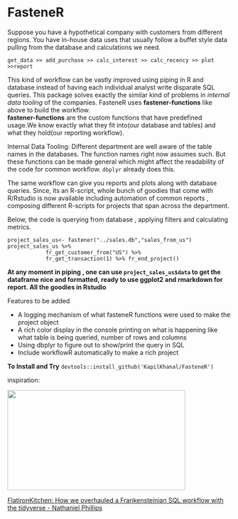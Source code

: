 # FasteneR

Suppose you have a hypothetical company with customers from different regions. You have in-house data uses that usually follow a buffet style data pulling from the database and calculations we need. 

```get_data >> add_purchase >> calc_interest >> calc_recency >> plot >>report``` 

This kind of workflow can be vastly improved using piping in R and database instead of having each individual analyst write disparate SQL queries. 
This package solves exactly the similar kind of problems in *internal data tooling* of the companies. FasteneR uses **fastener-functions** like above to build the workflow.
<br>
**fastener-functions** are the custom functions that have predefined usage.We know exactly what they fit into(our database and tables) and what they hold(our reporting workflow).<br>

Internal Data Tooling:
Different department are well aware of the table names in the databases. The function names right now assumes such. But these functions can be made general which might affect the readability of the code for common workflow. `dbplyr` already does this.

The same workflow can give you reports and plots along with database queries. Since, its an R-script, whole bunch of goodies that come with R/Rstudio is now available including automation of common reports , composing different R-scripts for projects that span across the department.

Below, the code is querying from database , applying filters and calculating metrics. 

```#demo
project_sales_us<- fastener("../sales.db","sales_from_us")
project_sales_us %>%
            fr_get_customer_from("US") %>%
            fr_get_transaction(1) %>% fr_end_project()
```
**At any moment in piping , one can use `project_sales_us$data` to get the dataframe nice and formatted, ready to use ggplot2 and rmarkdown for report. All the goodies in Rstudio**

Features to be added
* A logging mechanism of what fasteneR functions were used to make the project object
* A rich color display in the console printing on what is happening like what table is being queried, number of rows and columns
* Using dbplyr to figure out to show/print the query in SQL 
* Include workflowR automatically to make a rich project

**To Install and Try**
`devtools::install_github('KapilKhanal/FasteneR')`


inspiration: <p><a href="https://resources.rstudio.com/rstudio-conf-2020/flatironkitchen-how-we-overhauled-a-frankensteinian-sql-workflow-with-the-tidyverse-nathaniel-phillips?wvideo=7mp0kqqdte"><img src="https://embedwistia-a.akamaihd.net/deliveries/11d7a43ff9a4bcaa41f76c93736f718d.jpg?image_play_button_size=2x&amp;image_crop_resized=960x540&amp;image_play_button=1&amp;image_play_button_color=4287c7e0" width="400" height="225" style="width: 400px; height: 225px;"></a></p><p><a href="https://resources.rstudio.com/rstudio-conf-2020/flatironkitchen-how-we-overhauled-a-frankensteinian-sql-workflow-with-the-tidyverse-nathaniel-phillips?wvideo=7mp0kqqdte">FlatironKitchen: How we overhauled a Frankensteinian SQL workflow with the tidyverse - Nathaniel Phillips</a></p>
